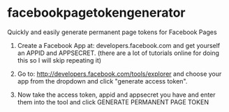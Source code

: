 # facebookpagetokengenerator
Quickly and easily generate permanent page tokens for Facebook Pages


1) Create a Facebook App at: developers.facebook.com and get yourself an APPID and APPSECRET. (there are a lot of tutorials online for doing this so I will skip repeating it)


2) Go to: http://developers.facebook.com/tools/explorer and choose your app from the dropdown and click "generate access token".


3) Now take the access token, appid and appsecret you have and enter them into the tool and click GENERATE PERMANENT PAGE TOKEN
